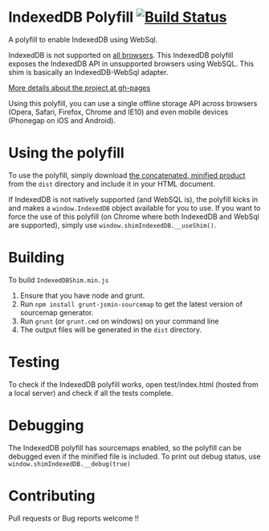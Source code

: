 IndexedDB Polyfill [![Build Status](https://secure.travis-ci.org/axemclion/IndexedDBShim.png)](https://travis-ci.org/axemclion/IndexedDBShim)
================================

A polyfill to enable IndexedDB using WebSql.

IndexedDB is not supported on <a href = "http://caniuse.com/#search=IndexedDB" target="_blank">all browsers</a>.
This IndexedDB polyfill exposes the IndexedDB API in unsupported browsers using WebSQL. This shim is basically an IndexedDB-WebSql adapter.

<a href = "http://nparashuram.com/IndexedDBShim">More details about the project at gh-pages</a>

Using this polyfill, you can use a single offline storage API across browsers (Opera, Safari, Firefox, Chrome and IE10) and even mobile devices (Phonegap on iOS and Android).

Using the polyfill
==================
To use the polyfill, simply download [the concatenated, minified product](https://raw.github.com/axemclion/IndexedDBShim/master/dist/IndexedDBShim.min.js) from the `dist` directory and include it in your HTML document.

If IndexedDB is not natively supported (and WebSQL is), the polyfill kicks in and makes a `window.IndexedDB` object available for you to use.
If you want to force the use of this polyfill (on Chrome where both IndexedDB and WebSql are supported), simply use `window.shimIndexedDB.__useShim()`.

Building
========
To build `IndexedDBShim.min.js`

1. Ensure that you have node and grunt.
2. Run `npm install grunt-jsmin-sourcemap` to get the latest version of sourcemap generator.
3. Run `grunt` (or `grunt.cmd` on windows) on your command line
4. The output files will be generated in the `dist` directory.

Testing
=======
To check if the IndexedDB polyfill works, open test/index.html (hosted from a local server) and check if all the tests complete.

Debugging
=========
The IndexedDB polyfill has sourcemaps enabled, so the polyfill can be debugged even if the minified file is included. 
To print out debug status, use `window.shimIndexedDB.__debug(true)`

Contributing
============
Pull requests or Bug reports welcome !!
